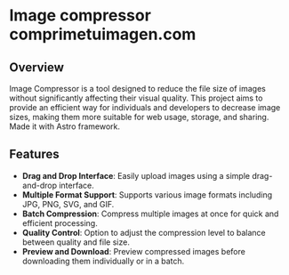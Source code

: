 # Image compressor comprimetuimagen.com

## Overview

Image Compressor is a tool designed to reduce the file size of images without significantly affecting their visual quality. This project aims to provide an efficient way for individuals and developers to decrease image sizes, making them more suitable for web usage, storage, and sharing. Made it with Astro framework.

## Features

- **Drag and Drop Interface**: Easily upload images using a simple drag-and-drop interface.
- **Multiple Format Support**: Supports various image formats including JPG, PNG, SVG, and GIF.
- **Batch Compression**: Compress multiple images at once for quick and efficient processing.
- **Quality Control**: Option to adjust the compression level to balance between quality and file size.
- **Preview and Download**: Preview compressed images before downloading them individually or in a batch.



